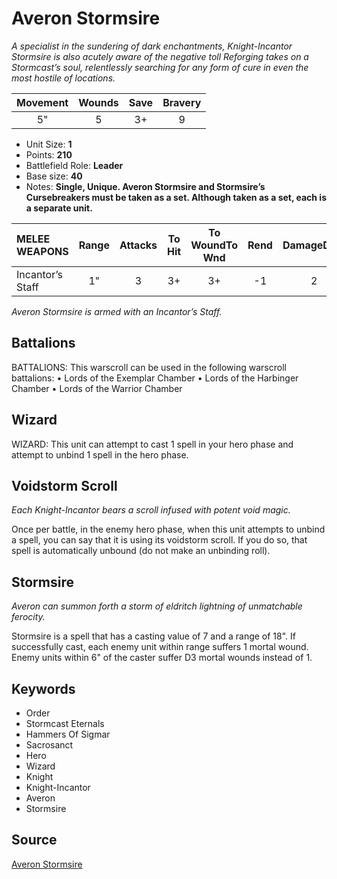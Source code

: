 # Averon Stormsire

_A specialist in the sundering of dark enchantments, Knight-Incantor Stormsire is also acutely aware of the negative toll Reforging takes on a Stormcast’s soul, relentlessly searching for any form of cure in even the most hostile of locations._


| Movement | Wounds | Save | Bravery |
|:--------:|:------:|:----:|:-------:|
| 5" | 5 | 3+ | 9 |

* Unit Size: **1**
* Points: **210**
* Battlefield Role: **Leader**
* Base size: **40**
* Notes: **Single, Unique. Averon Stormsire and Stormsire’s Cursebreakers must be taken as a set. Although taken as a set, each is a separate unit.**

| MELEE WEAPONS | Range | Attacks | To Hit | To WoundTo Wnd | Rend | DamageDmg |
|:---|:--:|:--:|:--:|:--:|:--:|:--:|
| Incantor’s Staff | 1" | 3 | 3+ | 3+ | -1 | 2 |


_Averon Stormsire is armed with an Incantor’s Staff._

## Battalions

BATTALIONS: This warscroll can be used in the following warscroll battalions: • Lords of the Exemplar Chamber • Lords of the Harbinger Chamber • Lords of the Warrior Chamber

## Wizard

WIZARD: This unit can attempt to cast 1 spell in your hero phase and attempt to unbind 1 spell in the hero phase.

## Voidstorm Scroll

_Each Knight-Incantor bears a scroll infused with potent void magic._

Once per battle, in the enemy hero phase, when this unit attempts to unbind a spell, you can say that it is using its voidstorm scroll. If you do so, that spell is automatically unbound (do not make an unbinding roll).

## Stormsire

_Averon can summon forth a storm of eldritch lightning of unmatchable ferocity._

Stormsire is a spell that has a casting value of 7 and a range of 18". If successfully cast, each enemy unit within range suffers 1 mortal wound. Enemy units within 6" of the caster suffer D3 mortal wounds instead of 1.

## Keywords

* Order
* Stormcast Eternals
* Hammers Of Sigmar
* Sacrosanct
* Hero
* Wizard
* Knight
* Knight-Incantor
* Averon
* Stormsire


## Source

[Averon Stormsire](https://wahapedia.ru/aos3/factions/stormcast-eternals/Averon-Stormsire)

